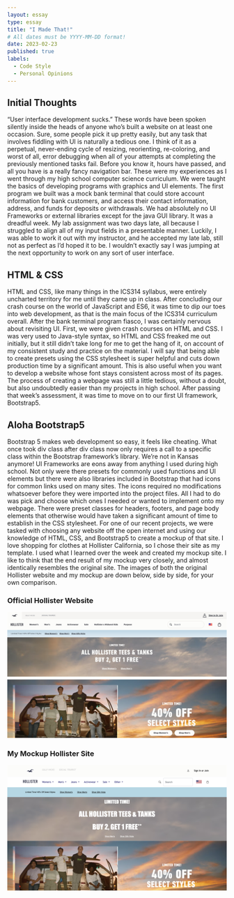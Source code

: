 ```yaml
---
layout: essay
type: essay
title: "I Made That!"
# All dates must be YYYY-MM-DD format!
date: 2023-02-23
published: true
labels:
  - Code Style
  - Personal Opinions
---
```


## Initial Thoughts

“User interface development sucks.” These words have been spoken silently inside the heads of anyone who’s built a website on at least one occasion. Sure, some people pick it up pretty easily, but any task that involves fiddling with UI is naturally a tedious one. I think of it as a perpetual, never-ending cycle of resizing, reorienting, re-coloring, and worst of all, error debugging when all of your attempts at completing the previously mentioned tasks fail. Before you know it, hours have passed, and all you have is a really fancy navigation bar. These were my experiences as I went through my high school computer science curriculum. We were taught the basics of developing programs with graphics and UI elements. The first program we built was a mock bank terminal that could store account information for bank customers, and access their contact information, address, and funds for deposits or withdrawals. We had absolutely no UI Frameworks or external libraries except for the java GUI library. It was a dreadful week. My lab assignment was two days late, all because I struggled to align all of my input fields in a presentable manner. Luckily, I was able to work it out with my instructor, and he accepted my late lab, still not as perfect as I’d hoped it to be. I wouldn’t exactly say I was jumping at the next opportunity to work on any sort of user interface.

## HTML & CSS

HTML and CSS, like many things in the ICS314 syllabus, were entirely uncharted territory for me until they came up in class. After concluding our crash course on the world of JavaScript and ES6, it was time to dip our toes into web development, as that is the main focus of the ICS314 curriculum overall. After the bank terminal program fiasco, I was certainly nervous about revisiting UI. First, we were given crash courses on HTML and CSS. I was very used to Java-style syntax, so HTML and CSS freaked me out initially, but it still didn’t take long for me to get the hang of it, on account of my consistent study and practice on the material. I will say that being able to create presets using the CSS stylesheet is super helpful and cuts down production time by a significant amount. This is also useful when you want to develop a website whose font stays consistent across most of its pages. The process of creating a webpage was still a little tedious, without a doubt, but also undoubtedly easier than my projects in high school. After passing that week’s assessment, it was time to move on to our first UI framework, Bootstrap5.

## Aloha Bootstrap5

Bootstrap 5 makes web development so easy, it feels like cheating. What once took div class after div class now only requires a call to a specific class within the Bootstrap framework’s library. We’re not in Kansas anymore! UI Frameworks are eons away from anything I used during high school. Not only were there presets for commonly used functions and UI elements but there were also libraries included in Bootstrap that had icons for common links used on many sites. The icons required no modifications whatsoever before they were imported into the project files. All I had to do was pick and choose which ones I needed or wanted to implement onto my webpage. There were preset classes for headers, footers, and page body elements that otherwise would have taken a significant amount of time to establish in the CSS stylesheet. For one of our recent projects, we were tasked with choosing any website off the open internet and using our knowledge of HTML, CSS, and Bootstrap5 to create a mockup of that site. I love shopping for clothes at Hollister California, so I chose their site as my template. I used what I learned over the week and created my mockup site. I like to think that the end result of my mockup very closely, and almost identically resembles the original site. The images of both the original Hollister website and my mockup are down below, side by side, for your own comparison.

<div class="text-center p-4">
  <h3>Official Hollister Website</h3>
  <img width="620px" 
       src="../img/iMadeThat/hsite.png"
       class="img-thumbnail" >
  <h3>My Mockup Hollister Site</h3>
  <img width="620px" 
       src="../img/iMadeThat/hsitemock.png"
       class="img-thumbnail" >
</div>
